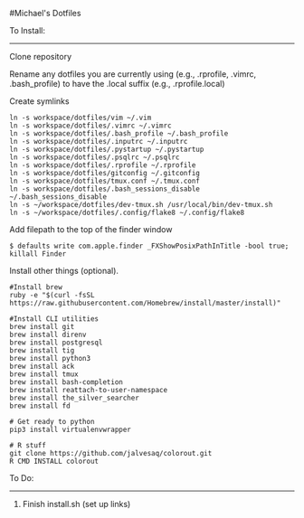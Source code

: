 #Michael's Dotfiles

To Install:
___________________

Clone repository

Rename any dotfiles you are currently using (e.g., .rprofile, .vimrc, .bash_profile) to have the .local suffix (e.g., .rprofile.local)

Create symlinks

```
ln -s workspace/dotfiles/vim ~/.vim
ln -s workspace/dotfiles/.vimrc ~/.vimrc
ln -s workspace/dotfiles/.bash_profile ~/.bash_profile
ln -s workspace/dotfiles/.inputrc ~/.inputrc
ln -s workspace/dotfiles/.pystartup ~/.pystartup
ln -s workspace/dotfiles/.psqlrc ~/.psqlrc
ln -s workspace/dotfiles/.rprofile ~/.rprofile
ln -s workspace/dotfiles/gitconfig ~/.gitconfig
ln -s workspace/dotfiles/tmux.conf ~/.tmux.conf
ln -s workspace/dotfiles/.bash_sessions_disable ~/.bash_sessions_disable
ln -s ~/workspace/dotfiles/dev-tmux.sh /usr/local/bin/dev-tmux.sh
ln -s ~/workspace/dotfiles/.config/flake8 ~/.config/flake8
```

Add filepath to the top of the finder window
```
$ defaults write com.apple.finder _FXShowPosixPathInTitle -bool true; killall Finder
```

Install other things (optional).
```
#Install brew
ruby -e "$(curl -fsSL https://raw.githubusercontent.com/Homebrew/install/master/install)"

#Install CLI utilities
brew install git
brew install direnv
brew install postgresql
brew install tig
brew install python3
brew install ack
brew install tmux
brew install bash-completion
brew install reattach-to-user-namespace
brew install the_silver_searcher
brew install fd

# Get ready to python 
pip3 install virtualenvwrapper

# R stuff
git clone https://github.com/jalvesaq/colorout.git
R CMD INSTALL colorout
```



To Do:
___________________

1. Finish install.sh (set up links)
